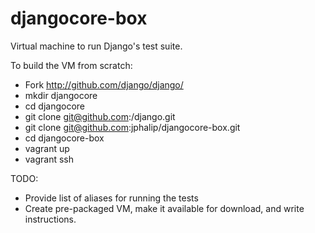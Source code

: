 djangocore-box
==============

Virtual machine to run Django's test suite.

To build the VM from scratch:

- Fork http://github.com/django/django/
- mkdir djangocore
- cd djangocore
- git clone git@github.com:<your username>/django.git
- git clone git@github.com:jphalip/djangocore-box.git
- cd djangocore-box
- vagrant up
- vagrant ssh


TODO:
- Provide list of aliases for running the tests
- Create pre-packaged VM, make it available for download, and write instructions.